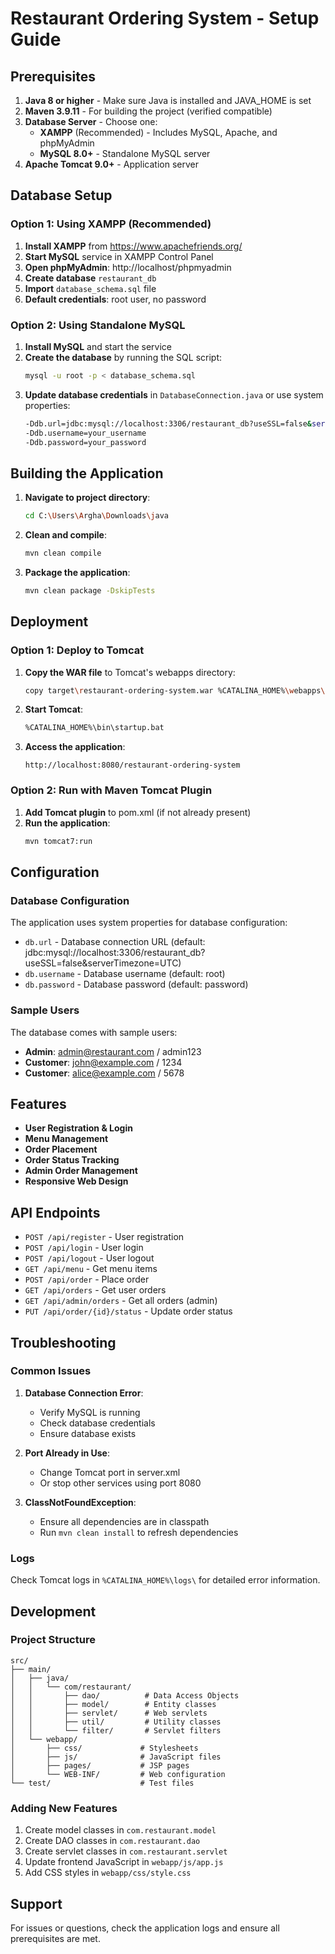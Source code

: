 # Restaurant Ordering System - Setup Guide

## Prerequisites

1. **Java 8 or higher** - Make sure Java is installed and JAVA_HOME is set
2. **Maven 3.9.11** - For building the project (verified compatible)
3. **Database Server** - Choose one:
   - **XAMPP** (Recommended) - Includes MySQL, Apache, and phpMyAdmin
   - **MySQL 8.0+** - Standalone MySQL server
4. **Apache Tomcat 9.0+** - Application server

## Database Setup

### Option 1: Using XAMPP (Recommended)

1. **Install XAMPP** from https://www.apachefriends.org/
2. **Start MySQL** service in XAMPP Control Panel
3. **Open phpMyAdmin**: http://localhost/phpmyadmin
4. **Create database** `restaurant_db`
5. **Import** `database_schema.sql` file
6. **Default credentials**: root user, no password

### Option 2: Using Standalone MySQL

1. **Install MySQL** and start the service
2. **Create the database** by running the SQL script:
   ```bash
   mysql -u root -p < database_schema.sql
   ```
3. **Update database credentials** in `DatabaseConnection.java` or use system properties:
   ```bash
   -Ddb.url=jdbc:mysql://localhost:3306/restaurant_db?useSSL=false&serverTimezone=UTC
   -Ddb.username=your_username
   -Ddb.password=your_password
   ```

## Building the Application

1. **Navigate to project directory**:
   ```bash
   cd C:\Users\Argha\Downloads\java
   ```

2. **Clean and compile**:
   ```bash
   mvn clean compile
   ```

3. **Package the application**:
   ```bash
   mvn clean package -DskipTests
   ```

## Deployment

### Option 1: Deploy to Tomcat

1. **Copy the WAR file** to Tomcat's webapps directory:
   ```bash
   copy target\restaurant-ordering-system.war %CATALINA_HOME%\webapps\
   ```

2. **Start Tomcat**:
   ```bash
   %CATALINA_HOME%\bin\startup.bat
   ```

3. **Access the application**:
   ```
   http://localhost:8080/restaurant-ordering-system
   ```

### Option 2: Run with Maven Tomcat Plugin

1. **Add Tomcat plugin** to pom.xml (if not already present)
2. **Run the application**:
   ```bash
   mvn tomcat7:run
   ```

## Configuration

### Database Configuration

The application uses system properties for database configuration:

- `db.url` - Database connection URL (default: jdbc:mysql://localhost:3306/restaurant_db?useSSL=false&serverTimezone=UTC)
- `db.username` - Database username (default: root)
- `db.password` - Database password (default: password)

### Sample Users

The database comes with sample users:
- **Admin**: admin@restaurant.com / admin123
- **Customer**: john@example.com / 1234
- **Customer**: alice@example.com / 5678

## Features

- **User Registration & Login**
- **Menu Management**
- **Order Placement**
- **Order Status Tracking**
- **Admin Order Management**
- **Responsive Web Design**

## API Endpoints

- `POST /api/register` - User registration
- `POST /api/login` - User login
- `POST /api/logout` - User logout
- `GET /api/menu` - Get menu items
- `POST /api/order` - Place order
- `GET /api/orders` - Get user orders
- `GET /api/admin/orders` - Get all orders (admin)
- `PUT /api/order/{id}/status` - Update order status

## Troubleshooting

### Common Issues

1. **Database Connection Error**:
   - Verify MySQL is running
   - Check database credentials
   - Ensure database exists

2. **Port Already in Use**:
   - Change Tomcat port in server.xml
   - Or stop other services using port 8080

3. **ClassNotFoundException**:
   - Ensure all dependencies are in classpath
   - Run `mvn clean install` to refresh dependencies

### Logs

Check Tomcat logs in `%CATALINA_HOME%\logs\` for detailed error information.

## Development

### Project Structure

```
src/
├── main/
│   ├── java/
│   │   └── com/restaurant/
│   │       ├── dao/          # Data Access Objects
│   │       ├── model/        # Entity classes
│   │       ├── servlet/      # Web servlets
│   │       ├── util/         # Utility classes
│   │       └── filter/       # Servlet filters
│   └── webapp/
│       ├── css/             # Stylesheets
│       ├── js/              # JavaScript files
│       ├── pages/           # JSP pages
│       └── WEB-INF/         # Web configuration
└── test/                    # Test files
```

### Adding New Features

1. Create model classes in `com.restaurant.model`
2. Create DAO classes in `com.restaurant.dao`
3. Create servlet classes in `com.restaurant.servlet`
4. Update frontend JavaScript in `webapp/js/app.js`
5. Add CSS styles in `webapp/css/style.css`

## Support

For issues or questions, check the application logs and ensure all prerequisites are met.
